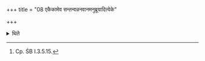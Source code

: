 +++
title = "08 एकैकामेव सन्तन्वन्ननवानमनुब्रूयादित्येके"

+++

<details><summary>थिते</summary>

8. According to some he should recite each verse interlinking with each other and without breathing.[^1]  

[^1]: Cp. ŚB I.3.5.15. 
</details>
